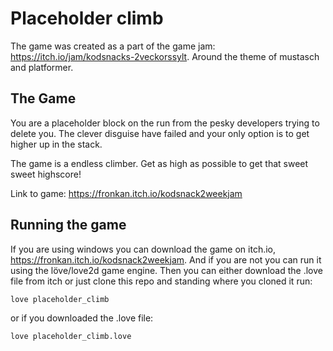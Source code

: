 # Placeholder climb
The game was created as a part of the game jam: https://itch.io/jam/kodsnacks-2veckorssylt.
Around the theme of mustasch and platformer. 

## The Game
You are a placeholder block on the run from the pesky developers trying to delete you. The clever disguise have failed and your only option is to get higher up in the stack.

The game is a endless climber. Get as high as possible to get that sweet sweet highscore!

Link to game: https://fronkan.itch.io/kodsnack2weekjam


## Running the game
If you are using windows you can download the game on itch.io, https://fronkan.itch.io/kodsnack2weekjam. And if you are not you can run it using the löve/love2d game engine. Then you can either download the .love file from itch or just clone this repo and standing where you cloned it run:
```
love placeholder_climb
```
or if you downloaded the .love file:
```
love placeholder_climb.love
```

